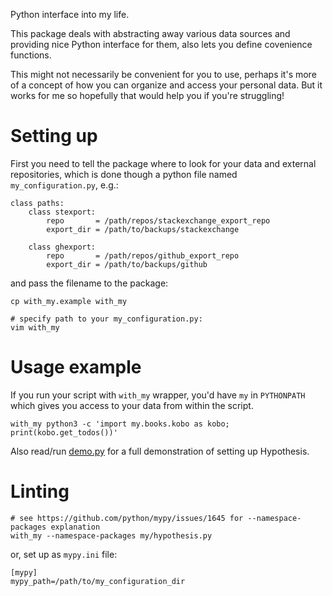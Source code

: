 Python interface into my life.

This package deals with abstracting away various data sources and providing nice Python interface for them, also lets you define covenience functions.

This might not necessarily be convenient for you to use, perhaps it's more of a concept of how you can organize and access your personal data.
But it works for me so hopefully that would help you if you're struggling!

# Setting up
First you need to tell the package where to look for your data and external repositories, which is done though a python file named `my_configuration.py`, e.g.:
```
class paths:
    class stexport:
        repo       = /path/repos/stackexchange_export_repo
        export_dir = /path/to/backups/stackexchange

    class ghexport:
        repo       = /path/repos/github_export_repo
        export_dir = /path/to/backups/github
```

and pass the filename to the package:

```
cp with_my.example with_my

# specify path to your my_configuration.py:
vim with_my
```


# Usage example
If you run your script with `with_my` wrapper, you'd have `my` in `PYTHONPATH` which gives you access to your data from within the script.


```
with_my python3 -c 'import my.books.kobo as kobo; print(kobo.get_todos())' 
```

Also read/run [demo.py](demo.py) for a full demonstration of setting up Hypothesis.


# Linting

```
# see https://github.com/python/mypy/issues/1645 for --namespace-packages explanation
with_my --namespace-packages my/hypothesis.py
```
or, set up as `mypy.ini` file:
```
[mypy]
mypy_path=/path/to/my_configuration_dir
```
